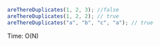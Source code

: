 ```js
areThereDuplicates(1, 2, 3); //false
areThereDuplicates(1, 2, 2); // true
areThereDuplicates("a", "b", "c", "a"); // true
```

Time: O(N)
